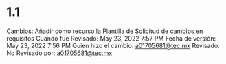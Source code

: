 # 1.1

Cambios: Añadir como recurso la Plantilla de Solicitud de cambios en requisitos
Cuando fue Revisado: May 23, 2022 7:57 PM
Fecha de  versión: May 23, 2022 7:56 PM
Quien hizo el cambio: a01705681@tec.mx
Revisado: No
Revisado por: a01705681@tec.mx